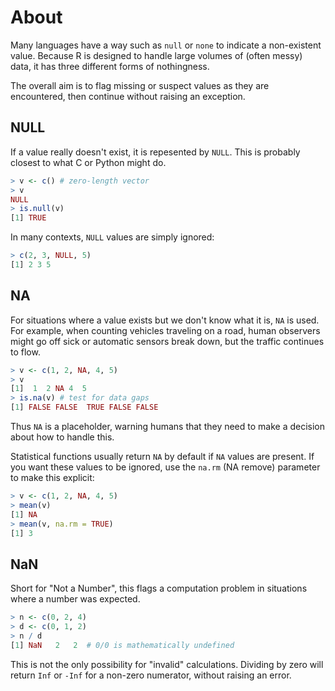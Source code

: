 # About

Many languages have a way such as `null` or `none` to indicate a non-existent value.
Because R is designed to handle large volumes of (often messy) data, it has three different forms of nothingness.

The overall aim is to flag missing or suspect values as they are encountered, then continue without raising an exception.

## NULL

If a value really doesn't exist, it is repesented by `NULL`. This is probably closest to what C or Python might do.

```R
> v <- c() # zero-length vector
> v
NULL
> is.null(v)
[1] TRUE
```

In many contexts, `NULL` values are simply ignored:

```R
> c(2, 3, NULL, 5)
[1] 2 3 5
```

## NA

For situations where a value exists but we don't know what it is, `NA` is used. For example, when counting vehicles traveling on a road, human observers might go off sick or automatic sensors break down, but the traffic continues to flow.

```R
> v <- c(1, 2, NA, 4, 5)
> v
[1]  1  2 NA 4  5
> is.na(v) # test for data gaps
[1] FALSE FALSE  TRUE FALSE FALSE
```

Thus `NA` is a placeholder, warning humans that they need to make a decision about how to handle this.

Statistical functions usually return `NA` by default if `NA` values are present. 
If you want these values to be ignored, use the `na.rm` (NA remove) parameter to make this explicit:

```R
> v <- c(1, 2, NA, 4, 5)
> mean(v)
[1] NA
> mean(v, na.rm = TRUE)
[1] 3
```

## NaN

Short for "Not a Number", this flags a computation problem in situations where a number was expected.

```R
> n <- c(0, 2, 4)
> d <- c(0, 1, 2)
> n / d
[1] NaN   2   2  # 0/0 is mathematically undefined

```

This is not the only possibility for "invalid" calculations. 
Dividing by zero will return `Inf` or `-Inf` for a non-zero numerator, without raising an error.